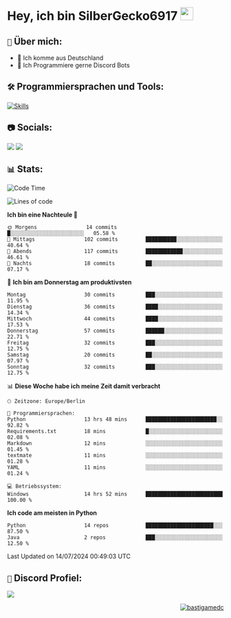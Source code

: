 # Hey, ich bin SilberGecko6917 <img src="https://raw.githubusercontent.com/MartinHeinz/MartinHeinz/master/wave.gif" width="30px">

## ` 📌 ` Über mich:
- 📍 Ich komme aus Deutschland
- 📝 Ich Programmiere gerne Discord Bots

## ` 🛠️ ` Programmiersprachen und Tools:
[![Skills](https://skillicons.dev/icons?i=py,html,css,mysql,postgres,sqlite,java,discord,figma,github,git,pycharm,vscode,idea)]()<br>


## ` 📷 ` Socials:  
[![](https://img.shields.io/youtube/channel/subscribers/UCf83BJ6BdAFoU1zViGFuWlg?style=for-the-badge&logo=youtube&label=YouTube&color=red)](https://youtube.com/@gecko_tv) [![](https://img.shields.io/twitch/status/silbergecko_tv?style=for-the-badge&logo=twitch&logoColor=white&color=purple)](https://twitch.tv/silbergecko_tv)


## ` 📊 ` Stats:
<!--START_SECTION:waka-->
![Code Time](http://img.shields.io/badge/Code%20Time-61%20hrs%2053%20mins-blue)

![Lines of code](https://img.shields.io/badge/Seit%20Hallo%20Welt%20habe%20ich%20geschrieben-21.5%20thousand%20Codezeilen-blue)

**Ich bin eine Nachteule 🦉** 

```text
🌞 Morgens                14 commits          █░░░░░░░░░░░░░░░░░░░░░░░░   05.58 % 
🌆 Mittags                102 commits         ██████████░░░░░░░░░░░░░░░   40.64 % 
🌃 Abends                 117 commits         ████████████░░░░░░░░░░░░░   46.61 % 
🌙 Nachts                 18 commits          ██░░░░░░░░░░░░░░░░░░░░░░░   07.17 % 
```
📅 **Ich bin am Donnerstag am produktivsten** 

```text
Montag                   30 commits          ███░░░░░░░░░░░░░░░░░░░░░░   11.95 % 
Dienstag                 36 commits          ████░░░░░░░░░░░░░░░░░░░░░   14.34 % 
Mittwoch                 44 commits          ████░░░░░░░░░░░░░░░░░░░░░   17.53 % 
Donnerstag               57 commits          ██████░░░░░░░░░░░░░░░░░░░   22.71 % 
Freitag                  32 commits          ███░░░░░░░░░░░░░░░░░░░░░░   12.75 % 
Samstag                  20 commits          ██░░░░░░░░░░░░░░░░░░░░░░░   07.97 % 
Sonntag                  32 commits          ███░░░░░░░░░░░░░░░░░░░░░░   12.75 % 
```


📊 **Diese Woche habe ich meine Zeit damit verbracht** 

```text
🕑︎ Zeitzone: Europe/Berlin

💬 Programmiersprachen: 
Python                   13 hrs 48 mins      ███████████████████████░░   92.82 % 
Requirements.txt         18 mins             █░░░░░░░░░░░░░░░░░░░░░░░░   02.08 % 
Markdown                 12 mins             ░░░░░░░░░░░░░░░░░░░░░░░░░   01.45 % 
textmate                 11 mins             ░░░░░░░░░░░░░░░░░░░░░░░░░   01.28 % 
YAML                     11 mins             ░░░░░░░░░░░░░░░░░░░░░░░░░   01.24 % 

💻 Betriebssystem: 
Windows                  14 hrs 52 mins      █████████████████████████   100.00 % 
```

**Ich code am meisten in Python** 

```text
Python                   14 repos            ██████████████████████░░░   87.50 % 
Java                     2 repos             ███░░░░░░░░░░░░░░░░░░░░░░   12.50 % 
```




 Last Updated on 14/07/2024 00:49:03 UTC
<!--END_SECTION:waka-->

## ` 🔎 ` Discord Profiel:
<a href="https://discord.com/users/753974250968186901"><img src="https://lanyard.cnrad.dev/api/753974250968186901"><p/>

<p align="right">
  <img align="center" src="https://komarev.com/ghpvc/?username=SilberGecko6917&label=Profile%20views&color=0e75b6&style=flat" alt="bastigamedc"/>
</p>
